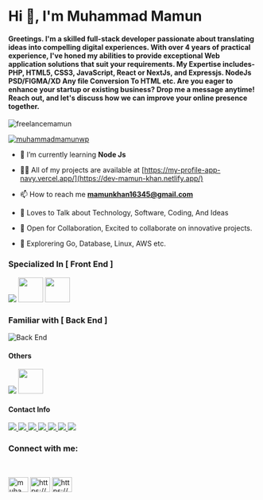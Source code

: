 <h1 align="left">Hi 👋, I'm Muhammad Mamun</h1>
<h4 align="left">
Greetings. I'm a skilled full-stack developer passionate about translating ideas into compelling digital experiences. With over 4 years of practical experience, I've honed my abilities to provide exceptional Web application solutions that suit your requirements. My Expertise includes- PHP, HTML5, CSS3, JavaScript, React or NextJs, and Expressjs. NodeJs PSD/FIGMA/XD Any file Conversion To HTML etc. Are you eager to enhance your startup or existing business? Drop me a message anytime! Reach out, and let's discuss how we can improve your online presence together.
</h3>

<p align="left"> <img src="https://komarev.com/ghpvc/?username=freelancemamun&label=Profile%20views&color=0e75b6&style=flat" alt="freelancemamun" /> </p>
<p align="left"> <a href="https://twitter.com/muhammadmamunwp" target="blank"><img src="https://img.shields.io/twitter/follow/muhammadmamunwp?logo=twitter&style=for-the-badge" alt="muhammadmamunwp" /></a> </p>

- 🌱 I’m currently learning **Node Js**

- 👨‍💻 All of my projects are available at [https://my-profile-app-navy.vercel.app/](https://dev-mamun-khan.netlify.app/)

- 📫 How to reach me **mamunkhan16345@gmail.com**


- 💬 Loves to Talk about Technology, Software, Coding, And Ideas
- 🤝 Open for Collaboration, Excited to collaborate on innovative projects.
- 🌱 Explorering Go, Database, Linux, AWS etc.

<h3 align="">Specialized In [ Front End ]</h3>

<img src="https://skillicons.dev/icons?i=ts,next,tailwind,redux" /> <img src="https://encrypted-tbn0.gstatic.com/images?q=tbn:ANd9GcRW3Rlc7xaKXDRc67zoXeoNbzQRgd8-nsq6dA&s" width="50" /> <img src="https://seeklogo.com/images/R/react-query-logo-1340EA4CE9-seeklogo.com.png" width="50" />

<h3 align="">Familiar with [ Back End ]</h3>

![Back End](https://skillicons.dev/icons?i=nodejs,express,mongodb,prisma)

#### Others

<img src="https://skillicons.dev/icons?i=linux,figma,supabase" /> <img src="./public/icons/notions.svg" width="50" />

#### Contact Info

<a href="">
    <img src="https://img.shields.io/badge/Email_me-323330?style=for-the-badge&logo=Gmail&logoColor=white" />
</a>
<a href="">
   <img src="https://img.shields.io/badge/Portfolio-323330?style=for-the-badge&logo=Google-Chrome&logoColor=white" />
</a>
 <a href="">
       <img src="https://img.shields.io/badge/Linkedin-323330?style=for-the-badge&logo=linkedin&logoColor=white" />
    </a>
    
 <a href="">
       <img src="https://img.shields.io/badge/Facebook-323330?style=for-the-badge&logo=facebook&logoColor=white" />
    </a>
 
  <a href="">
       <img src="https://img.shields.io/badge/Twitter-323330?style=for-the-badge&logo=twitter&logoColor=white" />
    </a>
<a href="">
       <img src="https://img.shields.io/badge/leetcode-323330?style=for-the-badge&logo=leetcode&logoColor=white" />
    </a>

<a href="">
       <img src="https://img.shields.io/badge/dev.to-323330?style=for-the-badge&logo=dev.to&logoColor=white" />
    </a>

<br  />


<h3 align="left">Connect with me:</h3>
<br  />
<p align="left">
<a href="https://twitter.com/muhammadmamunwp" target="blank"><img align="center" src="https://raw.githubusercontent.com/rahuldkjain/github-profile-readme-generator/master/src/images/icons/Social/twitter.svg" alt="muhammadmamunwp" height="30" width="40" /></a>
<a href="https://linkedin.com/in/https://www.linkedin.com/in/muhammad-mamun-5010b3265/" target="blank"><img align="center" src="https://raw.githubusercontent.com/rahuldkjain/github-profile-readme-generator/master/src/images/icons/Social/linked-in-alt.svg" alt="https://www.linkedin.com/in/muhammad-mamun-5010b3265/" height="30" width="40" /></a>
<a href="https://fb.com/https://www.facebook.com/mamun16345" target="blank"><img align="center" src="https://raw.githubusercontent.com/rahuldkjain/github-profile-readme-generator/master/src/images/icons/Social/facebook.svg" alt="https://www.facebook.com/mamun16345" height="30" width="40" /></a>
</p>






















